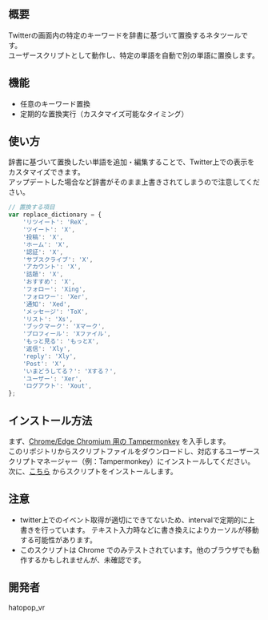 ## 概要
Twitterの画面内の特定のキーワードを辞書に基づいて置換するネタツールです。  
ユーザースクリプトとして動作し、特定の単語を自動で別の単語に置換します。

## 機能
- 任意のキーワード置換
- 定期的な置換実行（カスタマイズ可能なタイミング）

## 使い方
辞書に基づいて置換したい単語を追加・編集することで、Twitter上での表示をカスタマイズできます。  
アップデートした場合など辞書がそのまま上書きされてしまうので注意してください。

```js
// 置換する項目
var replace_dictionary = {
    'リツイート': 'ReX',
    'ツイート': 'X',
    '投稿': 'X',
    'ホーム': 'X',
    '認証': 'X',
    'サブスクライブ': 'X',
    'アカウント': 'X',
    '話題': 'X',
    'おすすめ': 'X',
    'フォロー': 'Xing',
    'フォロワー': 'Xer',
    '通知': 'Xed',
    'メッセージ': 'ToX',
    'リスト': 'Xs',
    'ブックマーク': 'Xマーク',
    'プロフィール': 'Xファイル',
    'もっと見る': 'もっとX',
    '返信': 'Xly',
    'reply': 'Xly',
    'Post': 'X',
    'いまどうしてる？': 'Xする？',
    'ユーザー': 'Xer',
    'ログアウト': 'Xout',
};
```

## インストール方法
まず、[Chrome/Edge Chromium 用の Tampermonkey](https://chrome.google.com/webstore/detail/tampermonkey/dhdgffkkebhmkfjojejmpbldmpobfkfo) を入手します。  
このリポジトリからスクリプトファイルをダウンロードし、対応するユーザースクリプトマネージャー（例：Tampermonkey）にインストールしてください。
次に、[こちら](https://raw.githubusercontent.com/hatopopvr/x-killed-the-blue-bird/master/x-killed-the-blue-bird.user.js) からスクリプトをインストールします。

## 注意
- twitter上でのイベント取得が適切にできてないため、intervalで定期的に上書きを行っています。
  テキスト入力時などに書き換えによりカーソルが移動する可能性があります。
- このスクリプトは Chrome でのみテストされています。他のブラウザでも動作するかもしれませんが、未確認です。

## 開発者
hatopop_vr
